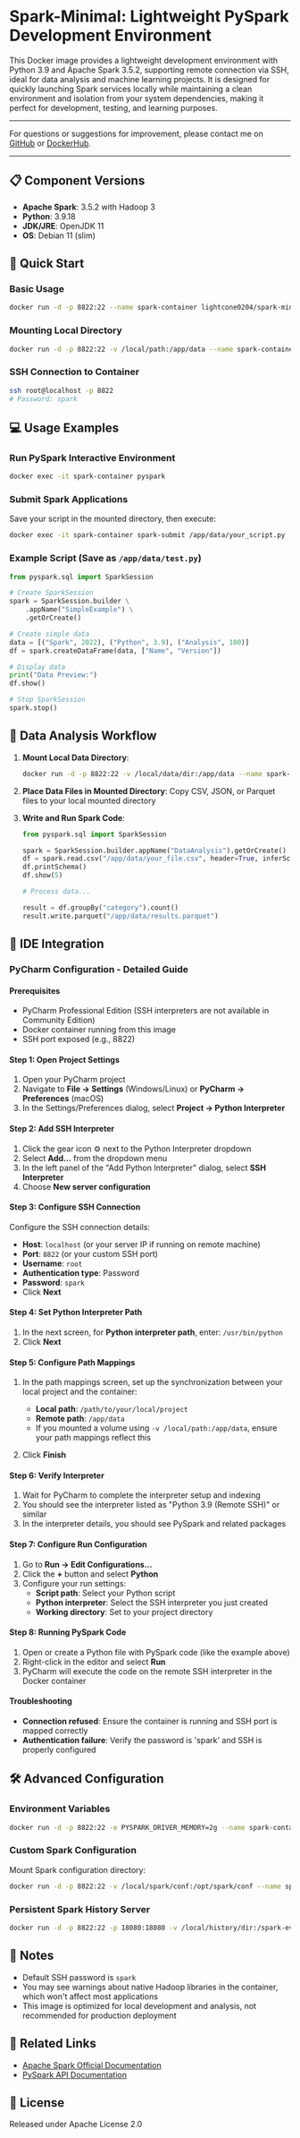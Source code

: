 # Spark-Minimal: Lightweight PySpark Development Environment

This Docker image provides a lightweight development environment with Python 3.9 and Apache Spark 3.5.2, supporting remote connection via SSH, ideal for data analysis and machine learning projects. It is designed for quickly launching Spark services locally while maintaining a clean environment and isolation from your system dependencies, making it perfect for development, testing, and learning purposes.

---

For questions or suggestions for improvement, please contact me on [GitHub](https://github.com/lightconeSpace/spark-minimal) or [DockerHub](https://hub.docker.com/r/lightcone0204/spark-minimal). 

---

## 📋 Component Versions

- **Apache Spark**: 3.5.2 with Hadoop 3
- **Python**: 3.9.18
- **JDK/JRE**: OpenJDK 11
- **OS**: Debian 11 (slim)

## 🚀 Quick Start

### Basic Usage

```bash
docker run -d -p 8822:22 --name spark-container lightcone0204/spark-minimal:latest
```

### Mounting Local Directory

```bash
docker run -d -p 8822:22 -v /local/path:/app/data --name spark-container lightcone0204/spark-minimal:latest
```

### SSH Connection to Container

```bash
ssh root@localhost -p 8822
# Password: spark
```

## 💻 Usage Examples

### Run PySpark Interactive Environment

```bash
docker exec -it spark-container pyspark
```

### Submit Spark Applications

Save your script in the mounted directory, then execute:

```bash
docker exec -it spark-container spark-submit /app/data/your_script.py
```

### Example Script (Save as `/app/data/test.py`)

```python
from pyspark.sql import SparkSession

# Create SparkSession
spark = SparkSession.builder \
    .appName("SimpleExample") \
    .getOrCreate()

# Create simple data
data = [("Spark", 2022), ("Python", 3.9), ("Analysis", 100)]
df = spark.createDataFrame(data, ["Name", "Version"])

# Display data
print("Data Preview:")
df.show()

# Stop SparkSession
spark.stop()
```

## 🔄 Data Analysis Workflow

1. **Mount Local Data Directory**:
   ```bash
   docker run -d -p 8822:22 -v /local/data/dir:/app/data --name spark-container lightcone0204/spark-minimal
   ```

2. **Place Data Files in Mounted Directory**:
   Copy CSV, JSON, or Parquet files to your local mounted directory

3. **Write and Run Spark Code**:
   ```python
   from pyspark.sql import SparkSession
   
   spark = SparkSession.builder.appName("DataAnalysis").getOrCreate()
   df = spark.read.csv("/app/data/your_file.csv", header=True, inferSchema=True)
   df.printSchema()
   df.show(5)
   
   # Process data...
   
   result = df.groupBy("category").count()
   result.write.parquet("/app/data/results.parquet")
   ```

## 🔌 IDE Integration

### PyCharm Configuration - Detailed Guide

#### Prerequisites
- PyCharm Professional Edition (SSH interpreters are not available in Community Edition)
- Docker container running from this image
- SSH port exposed (e.g., 8822)

#### Step 1: Open Project Settings
1. Open your PyCharm project
2. Navigate to **File → Settings** (Windows/Linux) or **PyCharm → Preferences** (macOS)
3. In the Settings/Preferences dialog, select **Project → Python Interpreter**

#### Step 2: Add SSH Interpreter
1. Click the gear icon ⚙️ next to the Python Interpreter dropdown
2. Select **Add...** from the dropdown menu
3. In the left panel of the "Add Python Interpreter" dialog, select **SSH Interpreter**
4. Choose **New server configuration**

#### Step 3: Configure SSH Connection
Configure the SSH connection details:
- **Host**: `localhost` (or your server IP if running on remote machine)
- **Port**: `8822` (or your custom SSH port)
- **Username**: `root`
- **Authentication type**: Password
- **Password**: `spark`
- Click **Next**

#### Step 4: Set Python Interpreter Path
1. In the next screen, for **Python interpreter path**, enter: `/usr/bin/python`
2. Click **Next**

#### Step 5: Configure Path Mappings
1. In the path mappings screen, set up the synchronization between your local project and the container:
   - **Local path**: `/path/to/your/local/project`
   - **Remote path**: `/app/data`
   - If you mounted a volume using `-v /local/path:/app/data`, ensure your path mappings reflect this

2. Click **Finish**

#### Step 6: Verify Interpreter
1. Wait for PyCharm to complete the interpreter setup and indexing
2. You should see the interpreter listed as "Python 3.9 (Remote SSH)" or similar
3. In the interpreter details, you should see PySpark and related packages

#### Step 7: Configure Run Configuration
1. Go to **Run → Edit Configurations...**
2. Click the **+** button and select **Python**
3. Configure your run settings:
   - **Script path**: Select your Python script
   - **Python interpreter**: Select the SSH interpreter you just created
   - **Working directory**: Set to your project directory

#### Step 8: Running PySpark Code
1. Open or create a Python file with PySpark code (like the example above)
2. Right-click in the editor and select **Run**
3. PyCharm will execute the code on the remote SSH interpreter in the Docker container

#### Troubleshooting
- **Connection refused**: Ensure the container is running and SSH port is mapped correctly
- **Authentication failure**: Verify the password is 'spark' and SSH is properly configured


## 🛠️ Advanced Configuration

### Environment Variables

```bash
docker run -d -p 8822:22 -e PYSPARK_DRIVER_MEMORY=2g --name spark-container lightcone0204/spark-minimal:latest
```

### Custom Spark Configuration

Mount Spark configuration directory:
```bash
docker run -d -p 8822:22 -v /local/spark/conf:/opt/spark/conf --name spark-container lightcone0204/spark-minimal:latest
```

### Persistent Spark History Server

```bash
docker run -d -p 8822:22 -p 18080:18080 -v /local/history/dir:/spark-events --name spark-container lightcone0204/spark-minimal:latest
```

## 📝 Notes

- Default SSH password is `spark`
- You may see warnings about native Hadoop libraries in the container, which won't affect most applications
- This image is optimized for local development and analysis, not recommended for production deployment

## 🔗 Related Links

- [Apache Spark Official Documentation](https://spark.apache.org/docs/latest/)
- [PySpark API Documentation](https://spark.apache.org/docs/latest/api/python/index.html)

## 📄 License

Released under Apache License 2.0
